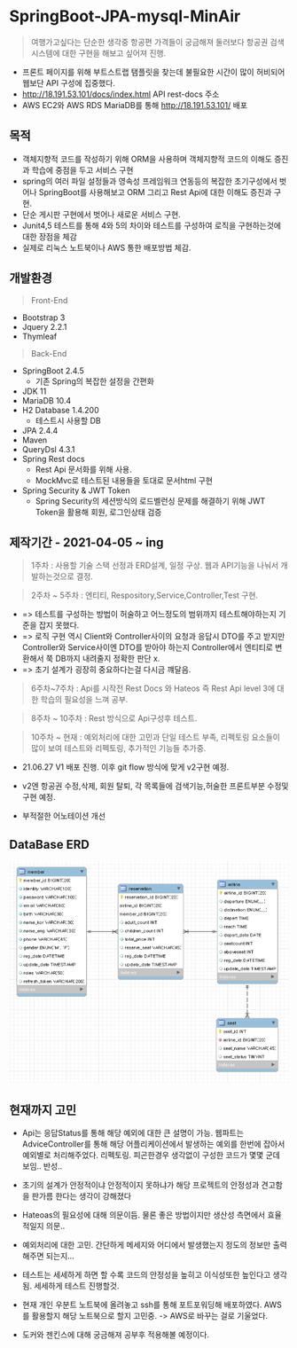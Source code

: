 # SpringBoot-JPA-mysql-MinAir
 > 여행가고싶다는 단순한 생각중 항공편 가격들이 궁금해져 둘러보다 항공권 검색 시스템에 대한 구현을 해보고 싶어져 진행.
  * 프론트 페이지를 위해 부트스트랩 탬플릿을 찾는데 불필요한 시간이 많이 허비되어 웹보단 API 구성에 집중했다.
  * http://18.191.53.101/docs/index.html API rest-docs 주소
  * AWS EC2와 AWS RDS MariaDB를 통해 http://18.191.53.101/ 배포
 
 ## 목적
 * 객체지향적 코드를 작성하기 위해 ORM을 사용하며 객체지향적 코드의 이해도 증진과 학습에 중점을 두고 서비스 구현
 * spring의 여러 파일 설정들과 영속성 프레임워크 연동등의 복잡한 초기구성에서 벗어나 SpringBoot를 사용해보고 ORM 그리고 Rest Api에 대한 이해도 증진과 구현.
 * 단순 게시판 구현에서 벗어나 새로운 서비스 구현.
 * Junit4,5 테스트를 통해 4와 5의 차이와 테스트를 구성하여 로직을 구현하는것에 대한 장점을 체감
 * 실제로 리눅스 노트북이나 AWS 통한 배포방법 체감.
 ## 개발환경
 > Front-End
  * Bootstrap 3
  * Jquery 2.2.1
  * Thymleaf
 > Back-End
  * SpringBoot 2.4.5
    * 기존 Spring의 복잡한 설정을 간편화
  * JDK 11
  * MariaDB 10.4
  * H2 Database 1.4.200
    * 테스트시 사용할 DB
  * JPA 2.4.4
  * Maven
  * QueryDsl 4.3.1
  * Spring Rest docs
    * Rest Api 문서화를 위해 사용. 
    * MockMvc로 테스트된 내용들을 토대로 문서html 구현 
  * Spring Security & JWT Token
    * Spring Security의 세션방식의 로드벨런싱 문제를 해결하기 위해 JWT Token을 활용해 회원, 로그인상태 검증
## 제작기간 - 2021-04-05 ~ ing
 > 1주차 : 사용할 기술 스택 선정과 ERD설계, 일정 구상. 웹과 API기능을 나눠서 개발하는것으로 결정.
 
 > 2주차 ~ 5주차 : 엔티티, Respository,Service,Controller,Test 구현. 
   * => 테스트를 구성하는 방법이 허술하고 어느정도의 범위까지 테스트해야하는지 기준을 잡지 못했다.
   * => 로직 구현 역시 Client와 Controller사이의 요청과 응답시 DTO를 주고 받지만 Controller와 Service사이엔 DTO를 받아야 하는지 Controller에서 
        엔티티로 변환해서 쭉 DB까지 내려줄지 정확한 판단 x.
   * => 초기 설계가 굉장히 중요하다는걸 다시금 꺠달음.
  
 > 6주차~7주차 : Api를 시작전 Rest Docs 와 Hateos 즉 Rest Api level 3에 대한 학습의 필요성을 느껴 공부.
 
 > 8주차 ~ 10주차 : Rest 방식으로 Api구성후 테스트.
 
 > 10주차 ~ 현재 : 예외처리에 대한 고민과 단일 테스트 부족, 리펙토링 요소들이 많이 보여 테스트와 리펙토링, 추가적인 기능들 추가중.

 * 21.06.27 V1 배포 진행. 이후 git flow 방식에 맞게 v2구현 예정.
 
 * v2엔 항공권 수정,삭제, 회원 탈퇴, 각 목록들에 검색기능,허술한 프론트부분 수정및 구현 예정.
 * 부적절한 어노테이션 개선
## DataBase ERD
<img src = "src/main/resources/static/images/minairErd.jpg" width="700" height="400">


## 현재까지 고민
 * Api는 응답Status를 통해 해당 예외에 대한 큰 설명이 가능. 웹파트는 AdviceController를 통해 해당 어플리케이션에서 발생하는 예외를 한번에 잡아서 예외별로 처리해주었다. 리펙토링. 피곤한경우 생각없이 구성한 코드가 몇몇 군데 보임.. 반성..  

 * 초기의 설계가 안정적이냐 안정적이지 못하냐가 해당 프로젝트의 안정성과 견고함을 판가름 한다는 생각이 강해졌다
 * Hateoas의 필요성에 대해 의문이듬. 물론 좋은 방법이지만 생산성 측면에서 효율적일지 의문..
 * 예외처리에 대한 고민. 간단하게 메세지와 어디에서 발생했는지 정도의 정보만 출력해주면 되는지...
 * 테스트는 세세하게 하면 할 수록 코드의 안정성을 높히고 이식성또한 높인다고 생각됨. 세세하게 테스트 진행할것.
 * 현재 개인 우분트 노트북에 올려놓고 ssh를 통해 포트포워딩해 배포하였다. AWS를 활용할지 해당 노트북으로 할지 고민중. -> AWS로 바꾸는 걸로 기울었다.
 * 도커와 젠킨스에 대해 궁금해져 공부후 적용해볼 예정이다.
